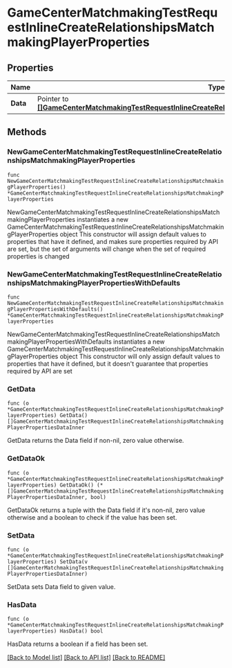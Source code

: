 # GameCenterMatchmakingTestRequestInlineCreateRelationshipsMatchmakingPlayerProperties

## Properties

Name | Type | Description | Notes
------------ | ------------- | ------------- | -------------
**Data** | Pointer to [**[]GameCenterMatchmakingTestRequestInlineCreateRelationshipsMatchmakingPlayerPropertiesDataInner**](GameCenterMatchmakingTestRequestInlineCreateRelationshipsMatchmakingPlayerPropertiesDataInner.md) |  | [optional] 

## Methods

### NewGameCenterMatchmakingTestRequestInlineCreateRelationshipsMatchmakingPlayerProperties

`func NewGameCenterMatchmakingTestRequestInlineCreateRelationshipsMatchmakingPlayerProperties() *GameCenterMatchmakingTestRequestInlineCreateRelationshipsMatchmakingPlayerProperties`

NewGameCenterMatchmakingTestRequestInlineCreateRelationshipsMatchmakingPlayerProperties instantiates a new GameCenterMatchmakingTestRequestInlineCreateRelationshipsMatchmakingPlayerProperties object
This constructor will assign default values to properties that have it defined,
and makes sure properties required by API are set, but the set of arguments
will change when the set of required properties is changed

### NewGameCenterMatchmakingTestRequestInlineCreateRelationshipsMatchmakingPlayerPropertiesWithDefaults

`func NewGameCenterMatchmakingTestRequestInlineCreateRelationshipsMatchmakingPlayerPropertiesWithDefaults() *GameCenterMatchmakingTestRequestInlineCreateRelationshipsMatchmakingPlayerProperties`

NewGameCenterMatchmakingTestRequestInlineCreateRelationshipsMatchmakingPlayerPropertiesWithDefaults instantiates a new GameCenterMatchmakingTestRequestInlineCreateRelationshipsMatchmakingPlayerProperties object
This constructor will only assign default values to properties that have it defined,
but it doesn't guarantee that properties required by API are set

### GetData

`func (o *GameCenterMatchmakingTestRequestInlineCreateRelationshipsMatchmakingPlayerProperties) GetData() []GameCenterMatchmakingTestRequestInlineCreateRelationshipsMatchmakingPlayerPropertiesDataInner`

GetData returns the Data field if non-nil, zero value otherwise.

### GetDataOk

`func (o *GameCenterMatchmakingTestRequestInlineCreateRelationshipsMatchmakingPlayerProperties) GetDataOk() (*[]GameCenterMatchmakingTestRequestInlineCreateRelationshipsMatchmakingPlayerPropertiesDataInner, bool)`

GetDataOk returns a tuple with the Data field if it's non-nil, zero value otherwise
and a boolean to check if the value has been set.

### SetData

`func (o *GameCenterMatchmakingTestRequestInlineCreateRelationshipsMatchmakingPlayerProperties) SetData(v []GameCenterMatchmakingTestRequestInlineCreateRelationshipsMatchmakingPlayerPropertiesDataInner)`

SetData sets Data field to given value.

### HasData

`func (o *GameCenterMatchmakingTestRequestInlineCreateRelationshipsMatchmakingPlayerProperties) HasData() bool`

HasData returns a boolean if a field has been set.


[[Back to Model list]](../README.md#documentation-for-models) [[Back to API list]](../README.md#documentation-for-api-endpoints) [[Back to README]](../README.md)


